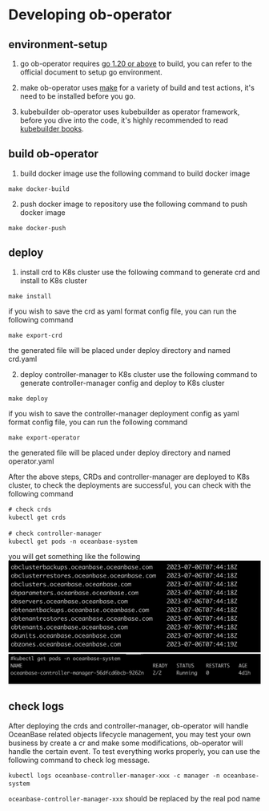 # Developing ob-operator

## environment-setup
1. go
ob-operator requires [go 1.20 or above](https://go.dev/doc/install) to build, you can refer to the official document to setup go environment.

2. make
ob-operator uses [make](https://www.gnu.org/software/make/) for a variety of build and test actions, it's need to be installed before you go.

3. kubebuilder
ob-operator uses kubebuilder as operator framework, before you dive into the code, it's highly recommended to read [kubebuilder books](https://book.kubebuilder.io).

## build ob-operator

1. build docker image
use the following command to build docker image
```
make docker-build
```

2. push docker image to repository
use the following command to push docker image
```
make docker-push
```

## deploy

1. install crd to K8s cluster
use the following command to generate crd and install to K8s cluster
```
make install
```
if you wish to save the crd as yaml format config file, you can run the following command
```
make export-crd
```
the generated file will be placed under deploy directory and named crd.yaml

2. deploy controller-manager to K8s cluster
use the following command to generate controller-manager config and deploy to K8s cluster
```
make deploy
```
if you wish to save the controller-manager deployment config as yaml format config file, you can run the following command
```
make export-operator
```
the generated file will be placed under deploy directory and named operator.yaml

After the above steps, CRDs and controller-manager are deployed to K8s cluster, to check the deployments are successful, you can check with the following command
```
# check crds
kubectl get crds

# check controller-manager
kubectl get pods -n oceanbase-system
```
you will get something like the following
![crd](../img/crd.jpg "crd")
![controller-manager](../img/controller-manager.jpg "controller-manager")

## check logs
After deploying the crds and controller-manager, ob-operator will handle OceanBase related objects lifecycle management, you may test your own business by create a cr and make some modifications, ob-operator will handle the certain event. To test everything works properly, you can use the following command to check log message.
```
kubectl logs oceanbase-controller-manager-xxx -c manager -n oceanbase-system
```

`oceanbase-controller-manager-xxx` should be replaced by the real pod name

